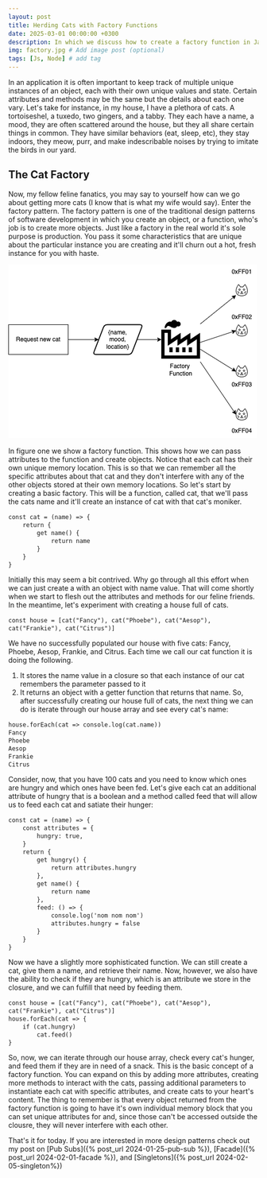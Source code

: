 ```yaml
---
layout: post
title: Herding Cats with Factory Functions 
date: 2025-03-01 00:00:00 +0300
description: In which we discuss how to create a factory function in JavaScript 
img: factory.jpg # Add image post (optional)
tags: [Js, Node] # add tag
---
```


In an application it is often important to keep track of multiple unique instances of an object, each with their own unique values and state. Certain attributes and methods may be the same but the details about each one vary. Let's take for instance, in my house, I have a plethora of cats. A tortoiseshel, a tuxedo, two gingers, and a tabby. They each have a name, a mood, they are often scattered around the house, but they all share certain things in common. They have similar behaviors (eat, sleep, etc), they stay indoors, they meow, purr, and make indescribable noises by trying to imitate the birds in our yard.

## The Cat Factory

Now, my fellow feline fanatics, you may say to yourself how can we go about getting more cats (I know that is what my wife would say). Enter the factory pattern. The factory pattern is one of the traditional design patterns of software development in which you create an object, or a function, who's job is to create more objects. Just like a factory in the real world it's sole purpose is production. You pass it some characteristics that are unique about the particular instance you are creating and it'll churn out a hot, fresh instance for you with haste.

![Figure 1](/assets/img/factory_fig1.png)

In figure one we show a factory function. This shows how we can pass attributes to the function and create objects. Notice that each cat has their own unique memory location. This is so that we can remember all the specific attributes about that cat and they don't interfere with any of the other objects stored at their own memory locations. So let's start by creating a basic factory. This will be a function, called cat, that we'll pass the cats name and it'll create an instance of cat with that cat's moniker. 
```
const cat = (name) => {
	return {
		get name() {
			return name
		}
	}
}
```
Initially this may seem a bit contrived. Why go through all this effort when we can just create a with an object with name value.  That will come shortly when we start to flesh out the attributes and methods for our feline friends. In the meantime, let's experiment with creating a house full of cats.

```
const house = [cat("Fancy"), cat("Phoebe"), cat("Aesop"), cat("Frankie"), cat("Citrus")]
```
We have no successfully populated our house with five cats: Fancy, Phoebe, Aesop, Frankie, and Citrus. Each time we call our cat function it is doing the following.
1. It stores the name value in a closure so that each instance of our cat remembers the parameter passed to it
2. It returns an object with a getter function that returns that name.
So, after successfully creating our house full of cats, the next thing we can do is iterate through our house array and see every cat's name:
```
house.forEach(cat => console.log(cat.name))
Fancy
Phoebe
Aesop
Frankie
Citrus
```
Consider, now, that you have 100 cats and you need to know which ones are hungry and which ones have been fed. Let's give each cat an additional attribute of hungry that is a boolean and a method called feed that will allow us to feed each cat and satiate their hunger:

```
const cat = (name) => {
	const attributes = {
		hungry: true,
	}
	return {
		get hungry() {
			return attributes.hungry
		},
		get name() {
			return name
		},
		feed: () => {
			console.log('nom nom nom')
			attributes.hungry = false
		}
    }
}
```
Now we have a slightly more sophisticated function. We can still create a cat, give them a name, and retrieve their name. Now, however, we also have the ability to check if they are hungry, which is an attribute we store in the closure, and we can fulfill that need by feeding them.

```
const house = [cat("Fancy"), cat("Phoebe"), cat("Aesop"), cat("Frankie"), cat("Citrus")]
house.forEach(cat => {
    if (cat.hungry)
        cat.feed()
}
```
So, now, we can iterate through our house array, check every cat's hunger, and feed them if they are in need of a snack. This is the basic concept of a factory function.  You can expand on this by adding more attributes, creating more methods to interact with the cats, passing additional parameters to instantiate each cat with specific attributes, and create cats to your heart's content. The thing to remember is that every object returned from the factory function is going to have it's own individual memory block that you can set unique attributes for and, since those can't be accessed outside the clousre, they will never interfere with each other.

That's it for today. If you are interested in more design patterns check out my post on [Pub Subs]({% post_url 2024-01-25-pub-sub %}), [Facade]({% post_url 2024-02-01-facade %}), and [Singletons]({% post_url 2024-02-05-singleton%})


